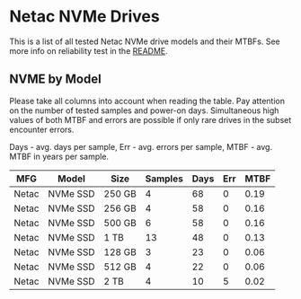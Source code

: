 Netac NVMe Drives
=================

This is a list of all tested Netac NVMe drive models and their MTBFs. See more
info on reliability test in the [README](https://github.com/linuxhw/SMART).

NVME by Model
------------

Please take all columns into account when reading the table. Pay attention on the
number of tested samples and power-on days. Simultaneous high values of both MTBF
and errors are possible if only rare drives in the subset encounter errors.

Days - avg. days per sample,
Err  - avg. errors per sample,
MTBF - avg. MTBF in years per sample.

| MFG       | Model              | Size   | Samples | Days  | Err   | MTBF |
|-----------|--------------------|--------|---------|-------|-------|------|
| Netac     | NVMe SSD           | 250 GB | 4       | 68    | 0     | 0.19   |
| Netac     | NVMe SSD           | 256 GB | 4       | 58    | 0     | 0.16   |
| Netac     | NVMe SSD           | 500 GB | 6       | 58    | 0     | 0.16   |
| Netac     | NVMe SSD           | 1 TB   | 13      | 48    | 0     | 0.13   |
| Netac     | NVMe SSD           | 128 GB | 3       | 23    | 0     | 0.06   |
| Netac     | NVMe SSD           | 512 GB | 4       | 22    | 0     | 0.06   |
| Netac     | NVMe SSD           | 2 TB   | 4       | 10    | 5     | 0.02   |
